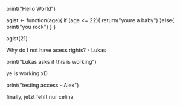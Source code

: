 print("Hello World")

agist <- function(age){
        if (age <= 22){
        return("youre a baby")
        }else{
        print("you rock")
        }
      }
      
agist(21)

Why do I not have acess rights? - Lukas


print("Lukas asks if this is working")


ye is working xD

print("testing access - Alex")

finally, jetzt fehlt nur celina